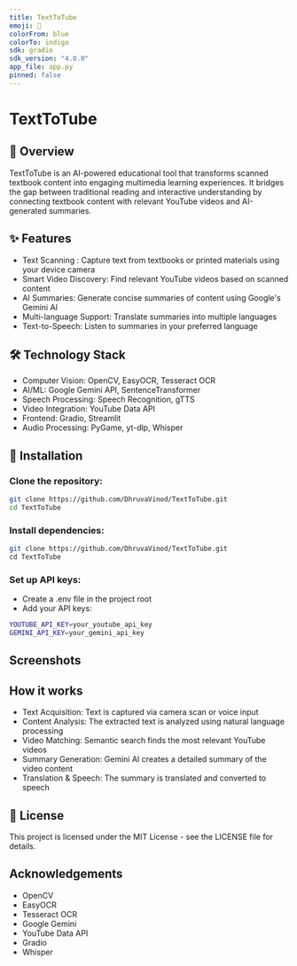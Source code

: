 ```yaml
---
title: TextToTube
emoji: 🎥
colorFrom: blue
colorTo: indigo
sdk: gradio
sdk_version: "4.0.0"
app_file: app.py
pinned: false
---
```


# TextToTube
## 📖 Overview
TextToTube is an AI-powered educational tool that transforms scanned textbook content into engaging multimedia learning experiences. It bridges the gap between traditional reading and interactive understanding by connecting textbook content with relevant YouTube videos and AI-generated summaries.
## ✨ Features
* Text Scanning : Capture text from textbooks or printed materials using your device camera
* Smart Video Discovery: Find relevant YouTube videos based on scanned content
* AI Summaries: Generate concise summaries of content using Google's Gemini AI
* Multi-language Support: Translate summaries into multiple languages
* Text-to-Speech: Listen to summaries in your preferred language
## 🛠️ Technology Stack
* Computer Vision: OpenCV, EasyOCR, Tesseract OCR
* AI/ML: Google Gemini API, SentenceTransformer
* Speech Processing: Speech Recognition, gTTS
* Video Integration: YouTube Data API
* Frontend: Gradio, Streamlit
* Audio Processing: PyGame, yt-dlp, Whisper
## 🚀 Installation
### Clone the repository:
```bash
git clone https://github.com/DhruvaVinod/TextToTube.git
cd TextToTube
```
 
### Install dependencies: 

```bash
git clone https://github.com/DhruvaVinod/TextToTube.git
cd TextToTube
```
### Set up API keys:
* Create a .env file in the project root
* Add your API keys:
```bash
YOUTUBE_API_KEY=your_youtube_api_key
GEMINI_API_KEY=your_gemini_api_key
```
  
## Screenshots 
## How it works 
* Text Acquisition: Text is captured via camera scan or voice input
* Content Analysis: The extracted text is analyzed using natural language processing
* Video Matching: Semantic search finds the most relevant YouTube videos
* Summary Generation: Gemini AI creates a detailed summary of the video content
* Translation & Speech: The summary is translated and converted to speech
## 📜 License
This project is licensed under the MIT License - see the LICENSE file for details.
## Acknowledgements

* OpenCV
* EasyOCR
* Tesseract OCR
* Google Gemini
* YouTube Data API
* Gradio
* Whisper
